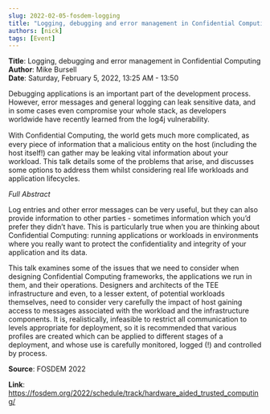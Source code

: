 ```yaml
---
slug: 2022-02-05-fosdem-logging
title: "Logging, debugging and error management in Confidential Computing"
authors: [nick]
tags: [Event]
---
```


**Title**: Logging, debugging and error management in Confidential Computing  
**Author**: Mike Bursell  
**Date**: Saturday, February 5, 2022, 13:25 AM - 13:50  

Debugging applications is an important part of the development process. However, error messages and general logging can leak sensitive data, and in some cases even compromise your whole stack, as developers worldwide have recently learned from the log4j vulnerability.

With Conﬁdential Computing, the world gets much more complicated, as every piece of information that a malicious entity on the host (including the host itself!) can gather may be leaking vital information about your workload. This talk details some of the problems that arise, and discusses some options to address them whilst considering real life workloads and application lifecycles.

_Full Abstract_

Log entries and other error messages can be very useful, but they can also provide information to other parties - sometimes information which you’d prefer they didn’t have. This is particularly true when you are thinking about Confidential Computing: running applications or workloads in environments where you really want to protect the confidentiality and integrity of your application and its data.

This talk examines some of the issues that we need to consider when designing Confidential Computing frameworks, the applications we run in them, and their operations. Designers and architects of the TEE infrastructure and even, to a lesser extent, of potential workloads themselves, need to consider very carefully the impact of host gaining access to messages associated with the workload and the infrastructure components. It is, realistically, infeasible to restrict all communication to levels appropriate for deployment, so it is recommended that various profiles are created which can be applied to different stages of a deployment, and whose use is carefully monitored, logged (!) and controlled by process.

**Source**: FOSDEM 2022

**Link**: https://fosdem.org/2022/schedule/track/hardware_aided_trusted_computing/